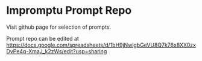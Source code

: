 # Impromptu Prompt Repo

Visit github page for selection of prompts.

Prompt repo can be edited at https://docs.google.com/spreadsheets/d/1bH9jNwlgbGeVU8Q7k76x8XX0zxDvPe4q-XmaJ_k2zWs/edit?usp=sharing
